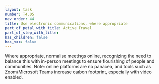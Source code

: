 ```yaml
---
layout: task
number: T4.05
nav_order: 44
title: Use electronic communications, where appropriate
part_of_petal_with_title: Active Travel
part_of_step_with_title: 
has_children: false
has_toc: false
---
```


Where appropriate, normalise meetings online, recognizing the need to balance this with in-person meetings to ensure flourishing of people and communities. Note: online platforms are no panacea, and tools such as Zoom/Microsoft Teams increase carbon footprint, especially with video enabled.
